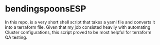 # bendingspoonsESP

In this repo, is a very short shell script that takes a yaml file and converts it into a terraform file. Given that my job consisted heavily with automating Cluster configurations, this script proved to be most helpful for terraform QA testing. 
